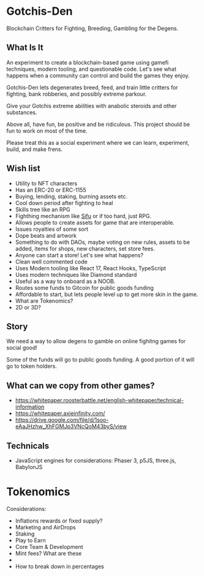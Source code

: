 # Gotchis-Den

Blockchain Critters for Fighting, Breeding, Gambling for the Degens.

## What Is It

An experiment to create a blockchain-based game using gamefi techniques, modern tooling, and questionable code. Let's see what happens when a community can control and build the games they enjoy.

Gotchis-Den lets degenerates breed, feed, and train little critters for fighting, bank robberies, and possibly extreme parkour.

Give your Gotchis extreme abilities with anabolic steroids and other substances.

Above all, have fun, be positive and be ridiculous. This project should be fun to work on most of the time.

Please treat this as a social experiment where we can learn, experiment, build, and make frens.

## Wish list

- Utility to NFT characters
- Has an ERC-20 or ERC-1155
- Buying, lending, staking, burning assets etc.
- Cool down period after fighting to heal
- Skills tree like an RPG
- Fighthing mechanism like [Sifu](https://www.sifugame.com/) or if too hard, just RPG.
- Allows people to create assets for game that are interoperable.
- Issues royalties of some sort
- Dope beats and artwork
- Something to do with DAOs, maybe voting on new rules, assets to be added, items for shops, new characters, set store fees.
- Anyone can start a store! Let's see what happens?
- Clean well commented code
- Uses Modern tooling like React 17, React Hooks, TypeScript
- Uses modern techniques like Diamond standard
- Useful as a way to onboard as a NOOB.
- Routes some funds to Gitcoin for public goods funding
- Affordable to start, but lets people level up to get more skin in the game.
- What are Tokenomics?
- 2D or 3D?

## Story

We need a way to allow degens to gamble on online fighitng games for social good!

Some of the funds will go to public goods funding. A good portion of it will go to token holders.

## What can we copy from other games?

- https://whitepaper.roosterbattle.net/english-whitepaper/technical-information
- https://whitepaper.axieinfinity.com/
- https://drive.google.com/file/d/1soo-eAaJHzhw_XhFGMJp3VNcQoM43byS/view

## Technicals

- JavaScript engines for considerations: Phaser 3, p5JS, three.js, BabylonJS

# Tokenomics

Considerations:

- Inflations rewards or fixed supply?
- Marketing and AirDrops
- Staking
- Play to Earn
- Core Team & Development
- Mint fees? What are these
-
- How to break down in percentages
